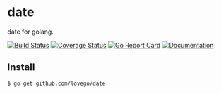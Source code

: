 # date
date for golang.

[![Build Status](https://github.com/lovego/date/actions/workflows/go.yml/badge.svg)](https://github.com/lovego/date/actions/workflows/go.yml)
[![Coverage Status](https://coveralls.io/repos/github/lovego/date/badge.svg?branch=master)](https://coveralls.io/github/lovego/date)
[![Go Report Card](https://goreportcard.com/badge/github.com/lovego/date)](https://goreportcard.com/report/github.com/lovego/date)
[![Documentation](https://pkg.go.dev/badge/github.com/lovego/date)](https://pkg.go.dev/github.com/lovego/date@v0.0.2)

## Install
`$ go get github.com/lovego/date`


